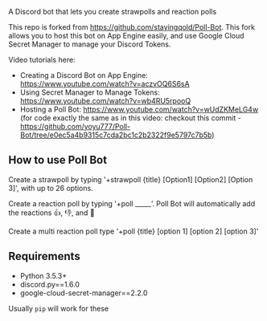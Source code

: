 A Discord bot that lets you create strawpolls and reaction polls

This repo is forked from https://github.com/stayingqold/Poll-Bot.
This fork allows you to host this bot on App Engine easily, and use Google Cloud Secret Manager to manage your Discord Tokens.

Video tutorials here:
- Creating a Discord Bot on App Engine: https://www.youtube.com/watch?v=aczvOQ6S6sA
- Using Secret Manager to Manage Tokens: https://www.youtube.com/watch?v=wb4RU5rpooQ
- Hosting a Poll Bot: https://www.youtube.com/watch?v=wUdZKMeLG4w
  (for code exactly the same as in this video: checkout this commit - https://github.com/yoyu777/Poll-Bot/tree/e0ec5a4b9315c7cda2bc1c2b2322f9e5797c7b5b)


## How to use Poll Bot
Create a strawpoll by typing '+strawpoll {title} [Option1] [Option2] [Option 3]', with up to 26 options.

Create a reaction poll by typing '+poll _____’. Poll Bot will automatically add the reactions 👍, 👎, and 🤷

Create a multi reaction poll type '+poll {title} [option 1] [option 2] [option 3]'

## Requirements

- Python 3.5.3+
- discord.py==1.6.0
- google-cloud-secret-manager==2.2.0

Usually `pip` will work for these
